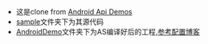 * 这是clone from [Android Api Demos](https://github.com/aosp-mirror/platform_development/blob/master/samples/ApiDemos/README.txt)
* [sample](./sample/)文件夹下为其源代码
* [AndroidDemo](./AndroidDemo)文件夹下为AS编译好后的工程,[参考配置博客](https://blog.csdn.net/learningitwell/article/details/75136968)
